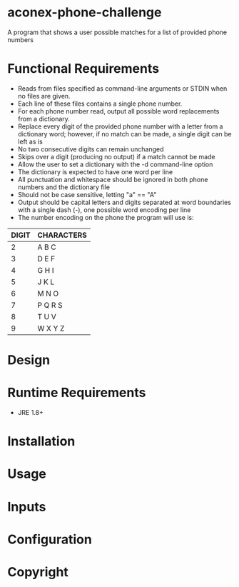 # aconex-phone-challenge

A program that shows a user possible matches for a list of provided phone numbers

# Functional Requirements

- Reads from files specified as command-line arguments or STDIN when no files are given.
- Each line of these files contains a single phone number.
- For each phone number read, output all possible word replacements from a dictionary.
- Replace every digit of the provided phone number with a letter from a dictionary word; however, if no match can be made, a single digit can be left as is
- No two consecutive digits can remain unchanged
- Skips over a digit (producing no output) if a match cannot be made
- Allow the user to set a dictionary with the -d command-line option
- The dictionary is expected to have one word per line
- All punctuation and whitespace should be ignored in both phone numbers and the dictionary file
- Should not be case sensitive, letting "a" == "A"
- Output should be capital letters and digits separated at word boundaries with a single dash (-), one possible word encoding per line
- The number encoding on the phone the program will use is:

DIGIT | CHARACTERS |
----- | ----- |
2 | A B C |
3 | D E F |
4 | G H I |
5 | J K L |
6 | M N O |
7 | P Q R S |
8 | T U V |
9 | W X Y Z |

# Design

# Runtime Requirements

- JRE 1.8+

# Installation

# Usage

# Inputs

# Configuration

# Copyright


